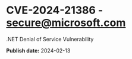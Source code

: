 # CVE-2024-21386 - secure@microsoft.com

.NET Denial of Service Vulnerability

**Publish date:** 2024-02-13
